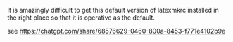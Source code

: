 It is amazingly difficult to get this default version of latexmkrc installed in the right place
so that it is operative as the default.

see https://chatgpt.com/share/68576629-0460-800a-8453-f771e4102b9e

